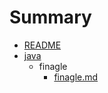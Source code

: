 # Summary

* [README](README.md)
* [java](java.md)
  * finagle
    * [finagle.md](java/finagle/finagle.md)



